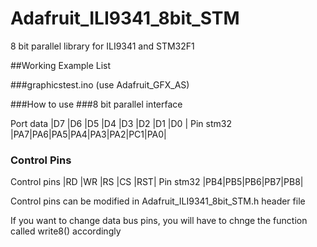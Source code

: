 # Adafruit_ILI9341_8bit_STM
8 bit parallel library for ILI9341 and STM32F1

##Working Example List

###graphicstest.ino (use Adafruit_GFX_AS)

###How to use
###8 bit parallel interface

Port data |D7 |D6 |D5 |D4 |D3 |D2 |D1 |D0 |
Pin stm32 |PA7|PA6|PA5|PA4|PA3|PA2|PC1|PA0|

### Control Pins

Control pins |RD |WR |RS |CS |RST|
Pin stm32    |PB4|PB5|PB6|PB7|PB8|

Control pins can be modified in Adafruit_ILI9341_8bit_STM.h header file

If you want to change data bus pins, you will have to chnge the function called write8() accordingly
